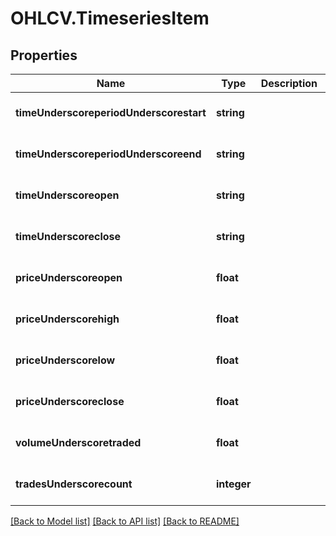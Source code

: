 # OHLCV.TimeseriesItem

## Properties
Name | Type | Description | Notes
------------ | ------------- | ------------- | -------------
**timeUnderscoreperiodUnderscorestart** | **string** |  | [optional] [default to null]
**timeUnderscoreperiodUnderscoreend** | **string** |  | [optional] [default to null]
**timeUnderscoreopen** | **string** |  | [optional] [default to null]
**timeUnderscoreclose** | **string** |  | [optional] [default to null]
**priceUnderscoreopen** | **float** |  | [optional] [default to null]
**priceUnderscorehigh** | **float** |  | [optional] [default to null]
**priceUnderscorelow** | **float** |  | [optional] [default to null]
**priceUnderscoreclose** | **float** |  | [optional] [default to null]
**volumeUnderscoretraded** | **float** |  | [optional] [default to null]
**tradesUnderscorecount** | **integer** |  | [optional] [default to null]

[[Back to Model list]](../README.md#documentation-for-models) [[Back to API list]](../README.md#documentation-for-api-endpoints) [[Back to README]](../README.md)



